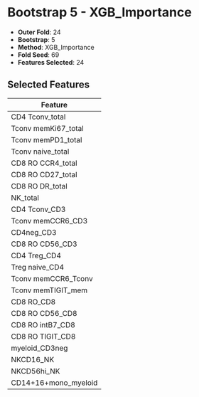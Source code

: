 # Bootstrap 5 - XGB_Importance

- **Outer Fold**: 24
- **Bootstrap**: 5
- **Method**: XGB_Importance
- **Fold Seed**: 69
- **Features Selected**: 24

## Selected Features

| Feature |
|---------|
| CD4 Tconv_total |
| Tconv memKi67_total |
| Tconv memPD1_total |
| Tconv naive_total |
| CD8 RO CCR4_total |
| CD8 RO CD27_total |
| CD8 RO DR_total |
| NK_total |
| CD4 Tconv_CD3 |
| Tconv memCCR6_CD3 |
| CD4neg_CD3 |
| CD8 RO CD56_CD3 |
| CD4 Treg_CD4 |
| Treg naive_CD4 |
| Tconv memCCR6_Tconv |
| Tconv memTIGIT_mem |
| CD8 RO_CD8 |
| CD8 RO CD56_CD8 |
| CD8 RO intB7_CD8 |
| CD8 RO TIGIT_CD8 |
| myeloid_CD3neg |
| NKCD16_NK |
| NKCD56hi_NK |
| CD14+16+mono_myeloid |
